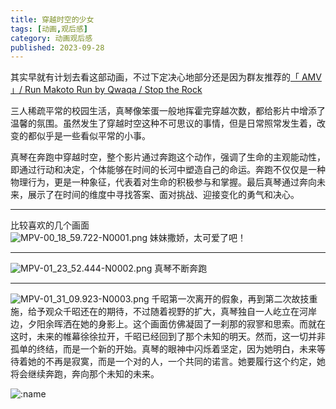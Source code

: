 ```yaml
---
title: 穿越时空的少女
tags: [动画,观后感]
category: 动画观后感
published: 2023-09-28
---
```



其实早就有计划去看这部动画，不过下定决心地部分还是因为群友推荐的[「 AMV 」/ Run Makoto Run by Qwaqa / Stop the Rock](https://www.youtube.com/watch?v=13EoGmVBNhE "「 AMV 」/ Run Makoto Run by Qwaqa / Stop the Rock")

三人稀疏平常的校园生活，真琴像笨蛋一般地挥霍完穿越次数，都给影片中增添了温馨的氛围。虽然发生了穿越时空这种不可思议的事情，但是日常照常发生着，改变的都似乎是一些看似平常的小事。  

真琴在奔跑中穿越时空，整个影片通过奔跑这个动作，强调了生命的主观能动性，即通过行动和决定，个体能够在时间的长河中塑造自己的命运。奔跑不仅仅是一种物理行为，更是一种象征，代表着对生命的积极参与和掌握。最后真琴通过奔向未来，展示了在时间的维度中寻找答案、面对挑战、迎接变化的勇气和决心。

------
比较喜欢的几个画面  
![MPV-00_18_59.722-N0001.png](https://s2.loli.net/2023/09/28/mZM4xgCf1s8WIHk.png)
妹妹撒娇，太可爱了吧！

------  
![MPV-01_23_52.444-N0002.png](https://s2.loli.net/2023/09/28/urYHwxpeDWcXPgQ.png)
真琴不断奔跑  

------
![MPV-01_31_09.923-N0003.png](https://s2.loli.net/2023/09/28/2o3TcVbMq1hYmtR.png)
千昭第一次离开的假象，再到第二次故技重施，给予观众千昭还在的期待，不过随着视野的扩大，真琴独自一人屹立在河岸边，夕阳余晖洒在她的身影上。这个画面仿佛凝固了一刹那的寂寥和思索。而就在这时，未来的帷幕徐徐拉开，千昭已经回到了那个未知的明天。然而，这一切并非孤单的终结，而是一个新的开始。真琴的眼神中闪烁着坚定，因为她明白，未来等待着她的不再是寂寞，而是一个对的人，一个共同的诺言。她要履行这个约定，她将会继续奔跑，奔向那个未知的未来。  

![:name](https://count.getloli.com/@Mikuorz-31480?theme=capoo-2)